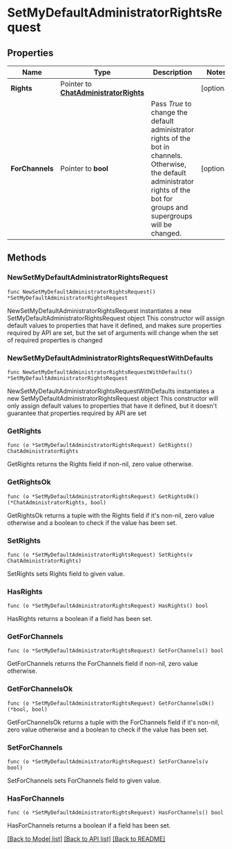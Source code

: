 # SetMyDefaultAdministratorRightsRequest

## Properties

Name | Type | Description | Notes
------------ | ------------- | ------------- | -------------
**Rights** | Pointer to [**ChatAdministratorRights**](ChatAdministratorRights.md) |  | [optional] 
**ForChannels** | Pointer to **bool** | Pass *True* to change the default administrator rights of the bot in channels. Otherwise, the default administrator rights of the bot for groups and supergroups will be changed. | [optional] 

## Methods

### NewSetMyDefaultAdministratorRightsRequest

`func NewSetMyDefaultAdministratorRightsRequest() *SetMyDefaultAdministratorRightsRequest`

NewSetMyDefaultAdministratorRightsRequest instantiates a new SetMyDefaultAdministratorRightsRequest object
This constructor will assign default values to properties that have it defined,
and makes sure properties required by API are set, but the set of arguments
will change when the set of required properties is changed

### NewSetMyDefaultAdministratorRightsRequestWithDefaults

`func NewSetMyDefaultAdministratorRightsRequestWithDefaults() *SetMyDefaultAdministratorRightsRequest`

NewSetMyDefaultAdministratorRightsRequestWithDefaults instantiates a new SetMyDefaultAdministratorRightsRequest object
This constructor will only assign default values to properties that have it defined,
but it doesn't guarantee that properties required by API are set

### GetRights

`func (o *SetMyDefaultAdministratorRightsRequest) GetRights() ChatAdministratorRights`

GetRights returns the Rights field if non-nil, zero value otherwise.

### GetRightsOk

`func (o *SetMyDefaultAdministratorRightsRequest) GetRightsOk() (*ChatAdministratorRights, bool)`

GetRightsOk returns a tuple with the Rights field if it's non-nil, zero value otherwise
and a boolean to check if the value has been set.

### SetRights

`func (o *SetMyDefaultAdministratorRightsRequest) SetRights(v ChatAdministratorRights)`

SetRights sets Rights field to given value.

### HasRights

`func (o *SetMyDefaultAdministratorRightsRequest) HasRights() bool`

HasRights returns a boolean if a field has been set.

### GetForChannels

`func (o *SetMyDefaultAdministratorRightsRequest) GetForChannels() bool`

GetForChannels returns the ForChannels field if non-nil, zero value otherwise.

### GetForChannelsOk

`func (o *SetMyDefaultAdministratorRightsRequest) GetForChannelsOk() (*bool, bool)`

GetForChannelsOk returns a tuple with the ForChannels field if it's non-nil, zero value otherwise
and a boolean to check if the value has been set.

### SetForChannels

`func (o *SetMyDefaultAdministratorRightsRequest) SetForChannels(v bool)`

SetForChannels sets ForChannels field to given value.

### HasForChannels

`func (o *SetMyDefaultAdministratorRightsRequest) HasForChannels() bool`

HasForChannels returns a boolean if a field has been set.


[[Back to Model list]](../README.md#documentation-for-models) [[Back to API list]](../README.md#documentation-for-api-endpoints) [[Back to README]](../README.md)


